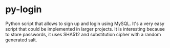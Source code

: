 # py-login
Python script that allows to sign up and login using MySQL.
It's a very easy script that could be implemented in larger projects. It is interesting because to store passwords, it uses SHA512 and substitution cipher with a random generated salt.
